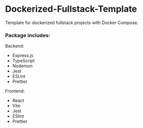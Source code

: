 # Dockerized-Fullstack-Template

Template for dockerized fullstack projects with Docker Compose.

### Package includes:

Backend:
- Express.js
- TypeScript
- Nodemon
- Jest
- ESLint
- Prettier

Frontend:
- React
- Vite
- Jest
- ESlint
- Prettier
